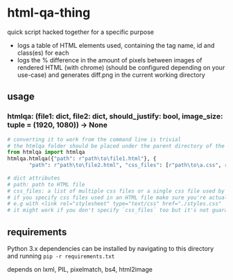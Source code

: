# html-qa-thing

quick script hacked together for a specific purpose

* logs a table of HTML elements used, containing the tag name, id and class(es) for each
* logs the % difference in the amount of pixels between images of rendered HTML (with chrome) (should be configured depending on your use-case) and generates diff.png in the current working directory

## usage

### htmlqa: (file1: dict, file2: dict, should_justify: bool, image_size: tuple = (1920, 1080)) -> None

```python
# converting it to work from the command line is trivial
# the htmlqa folder should be placed under the parent directory of the file you're calling htmlqa from 
from htmlqa import htmlqa
htmlqa.htmlqa({"path": r"path\to\file1.html"}, {
       "path": r"path\to\file2.html", "css_files": [r"path\to\a.css", r"path\to\b.css"]}, True)
       
# dict attributes 
# path: path to HTML file
# css_files: a list of multiple css files or a single css file used by an HTML file
# if you specify css files used in an HTML file make sure you're actually including them
# e.g with <link rel="stylesheet" type="text/css" href="./styles.css"  />
# it might work if you don't specify `css_files` too but it's not guaranteed

```
## requirements
Python 3.x
dependencies can be installed by navigating to this directory and running `pip -r requirements.txt`



depends on lxml, PIL, pixelmatch, bs4, html2image
